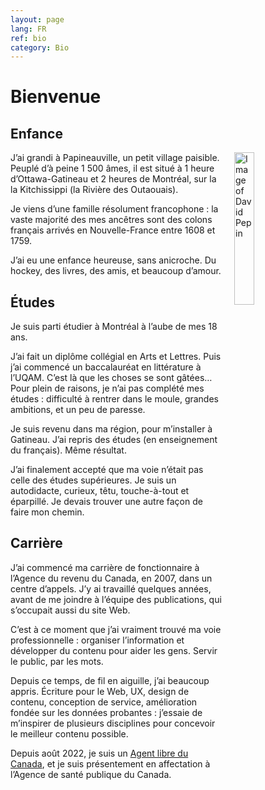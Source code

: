```yaml
---
layout: page
lang: FR
ref: bio
category: Bio
---
```


<h1>Bienvenue</h1>

## Enfance

<img style="float: right; margin-left: 20px; margin-right: 20px; margin-bottom: 20px; width: 25%; height: 25%;" src="{{ site.baseurl }}/images/David_Pepin.jpg" alt="Image of David Pepin"/>

J’ai grandi à Papineauville, un petit village paisible. Peuplé d’à peine 1 500 âmes, il est situé à 1 heure d’Ottawa-Gatineau et 2 heures de Montréal, sur la la Kitchissippi (la Rivière des Outaouais). 

Je viens d’une famille résolument francophone : la vaste majorité des mes ancêtres sont des colons français arrivés en Nouvelle-France entre 1608 et 1759.

J’ai eu une enfance heureuse, sans anicroche. Du hockey, des livres, des amis, et beaucoup d’amour. 


## Études

Je suis parti étudier à Montréal à l’aube de mes 18 ans. 

J’ai fait un diplôme collégial en Arts et Lettres. Puis j’ai commencé un baccalauréat en littérature à l’UQAM. C’est là que les choses se sont gâtées… Pour plein de raisons, je n’ai pas complété mes études : difficulté à rentrer dans le moule, grandes ambitions, et un peu de paresse.

Je suis revenu dans ma région, pour m’installer à Gatineau. J’ai repris des études (en enseignement du français). Même résultat.

J’ai finalement accepté que ma voie n’était pas celle des études supérieures. Je suis un autodidacte, curieux,  têtu, touche-à-tout et éparpillé. Je devais trouver une autre façon de faire mon chemin. 


## Carrière

J’ai commencé ma carrière de fonctionnaire à l’Agence du revenu du Canada, en 2007, dans un centre d’appels. J’y ai travaillé quelques années, avant de me joindre à l’équipe des publications, qui s’occupait aussi du site Web. 


C’est à ce moment que j’ai vraiment trouvé ma voie professionnelle : organiser l’information et développer du contenu pour aider les gens. Servir le public, par les mots. 

Depuis ce temps, de fil en aiguille, j’ai beaucoup appris. Écriture pour le Web, UX, design de contenu, conception de service, amélioration fondée sur les données probantes : j’essaie de m’inspirer de plusieurs disciplines pour concevoir le meilleur contenu possible. 

Depuis août 2022, je suis un [Agent libre du Canada](https://wiki.gccollab.ca/Agents_libres_du_Canada), et je suis présentement en affectation à l’Agence de santé publique du Canada. 
